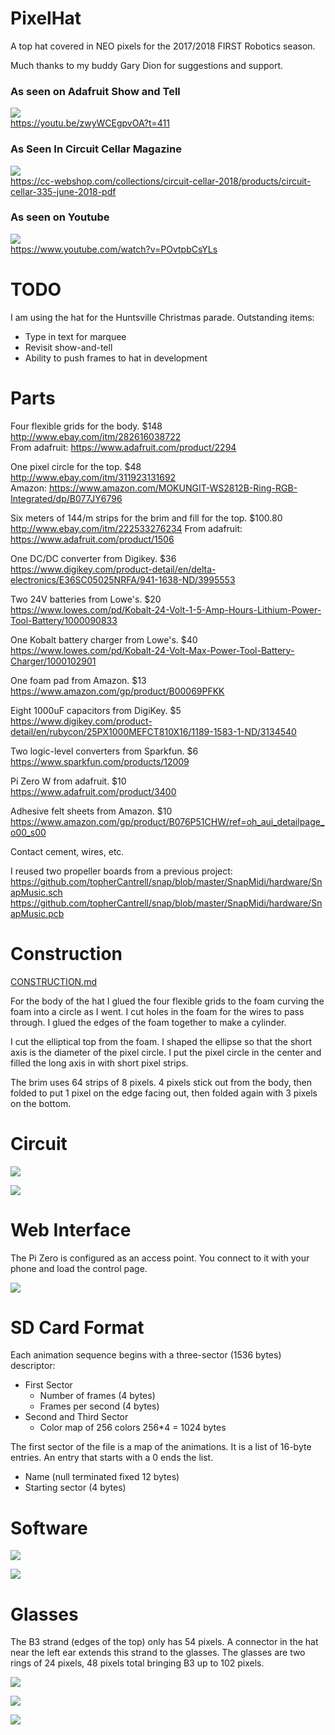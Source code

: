# PixelHat

A top hat covered in NEO pixels for the 2017/2018 FIRST Robotics season.

Much thanks to my buddy Gary Dion for suggestions and support.

### As seen on Adafruit Show and Tell
[![](art/adafruit.jpg)](https://www.adafruit.com/) <br>
https://youtu.be/zwyWCEgpvOA?t=411

### As Seen In Circuit Cellar Magazine
[![](art/circuitcellar.jpg)](https://circuitcellar.com/)<br>
https://cc-webshop.com/collections/circuit-cellar-2018/products/circuit-cellar-335-june-2018-pdf

### As seen on Youtube
[![](art/youtube.jpg)](https://www.youtube.com/) <br>
https://www.youtube.com/watch?v=POvtpbCsYLs

# TODO

I am using the hat for the Huntsville Christmas parade. Outstanding items:
  - Type in text for marquee
  - Revisit show-and-tell
  - Ability to push frames to hat in development

# Parts

Four flexible grids for the body. $148<br>
http://www.ebay.com/itm/282616038722<br>
From adafruit: https://www.adafruit.com/product/2294

One pixel circle for the top. $48<br>
http://www.ebay.com/itm/311923131692<br>
Amazon: https://www.amazon.com/MOKUNGIT-WS2812B-Ring-RGB-Integrated/dp/B077JY6796

Six meters of 144/m strips for the brim and fill for the top. $100.80<br>
http://www.ebay.com/itm/222533276234
From adafruit: https://www.adafruit.com/product/1506

One DC/DC converter from Digikey. $36<br>
https://www.digikey.com/product-detail/en/delta-electronics/E36SC05025NRFA/941-1638-ND/3995553

Two 24V batteries from Lowe's. $20<br>
https://www.lowes.com/pd/Kobalt-24-Volt-1-5-Amp-Hours-Lithium-Power-Tool-Battery/1000090833

One Kobalt battery charger from Lowe's. $40<br>
https://www.lowes.com/pd/Kobalt-24-Volt-Max-Power-Tool-Battery-Charger/1000102901

One foam pad from Amazon. $13<br>
https://www.amazon.com/gp/product/B00069PFKK

Eight 1000uF capacitors from DigiKey. $5<br>
https://www.digikey.com/product-detail/en/rubycon/25PX1000MEFCT810X16/1189-1583-1-ND/3134540

Two logic-level converters from Sparkfun. $6<br>
https://www.sparkfun.com/products/12009

Pi Zero W from adafruit. $10<br>
https://www.adafruit.com/product/3400

Adhesive felt sheets from Amazon. $10<br>
https://www.amazon.com/gp/product/B076P51CHW/ref=oh_aui_detailpage_o00_s00

Contact cement, wires, etc.

I reused two propeller boards from a previous project:<br>
https://github.com/topherCantrell/snap/blob/master/SnapMidi/hardware/SnapMusic.sch<br>
https://github.com/topherCantrell/snap/blob/master/SnapMidi/hardware/SnapMusic.pcb<br>

# Construction

[CONSTRUCTION.md](CONSTRUCTION.md)

For the body of the hat I glued the four flexible grids to the foam curving the foam into a 
circle as I went. I cut holes in the foam for the wires to pass through. I glued the edges of 
the foam together to make a cylinder.

I cut the elliptical top from the foam. I shaped the ellipse so that the short axis is the diameter
of the pixel circle. I put the pixel circle in the center and filled the long axis in with
short pixel strips.

The brim uses 64 strips of 8 pixels. 4 pixels stick out from the body, then folded to put 1
pixel on the edge facing out, then folded again with 3 pixels on the bottom. 

# Circuit

![](art/figure4.png)

![](art/figure3.png)

# Web Interface

The Pi Zero is configured as an access point. You connect to it with your phone and load the control page.

![](art/web.jpg)

# SD Card Format

Each animation sequence begins with a three-sector (1536 bytes) descriptor:
  - First Sector
    - Number of frames (4 bytes)
    - Frames per second (4 bytes)
  - Second and Third Sector
    - Color map of 256 colors 256*4 = 1024 bytes
  
The first sector of the file is a map of the animations. It is a list of 16-byte entries. An entry that
starts with a 0 ends the list.
  - Name (null terminated fixed 12 bytes)
  - Starting sector (4 bytes)

# Software

![](art/figure6.png)

![](art/figure7.png)

# Glasses

The B3 strand (edges of the top) only has 54 pixels. A connector in the hat near the left ear extends this strand to the glasses. The glasses
are two rings of 24 pixels, 48 pixels total bringing B3 up to 102 pixels.

![](art/glasses1.jpg)

![](art/glasses2.jpg)

![](art/glassesMap.jpg)

